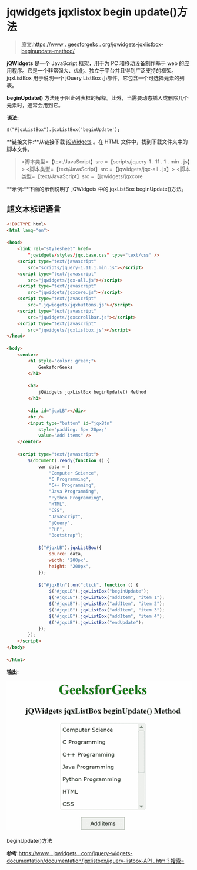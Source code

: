 # jqwidgets jqxlistox begin update()方法

> 原文:[https://www . geesforgeks . org/jqwidgets-jqxlistbox-beginupdate-method/](https://www.geeksforgeeks.org/jqwidgets-jqxlistbox-beginupdate-method/)

**jQWidgets** 是一个 JavaScript 框架，用于为 PC 和移动设备制作基于 web 的应用程序。它是一个非常强大、优化、独立于平台并且得到广泛支持的框架。jqxListBox 用于说明一个 jQuery ListBox 小部件，它包含一个可选择元素的列表。

**beginUpdate()** 方法用于阻止列表框的解释。此外，当需要动态插入或删除几个元素时，通常会用到它。

**语法:**

```html
$("#jqxListBox").jqxListBox('beginUpdate'); 
```

**链接文件:**从链接下载 [jQWidgets](https://www.jqwidgets.com/download/) 。在 HTML 文件中，找到下载文件夹中的脚本文件。

> <link rel="”stylesheet”" href="”jqwidgets/styles/jqx.base.css”" type="”text/css”">
> <脚本类型=【text/JavaScript】src =【scripts/jquery-1 . 11 . 1 . min . js】></脚本>
> <脚本类型=【text/JavaScript】src =【jqwidgets/jqx-all . js】></脚本>
> <脚本类型=【text/JavaScript】src =【jqwidgets/jqxcore

**示例:**下面的示例说明了 jQWidgets 中的 jqxListBox beginUpdate()方法。

## 超文本标记语言

```html
<!DOCTYPE html>
<html lang="en">

<head>
    <link rel="stylesheet" href=
        "jqwidgets/styles/jqx.base.css" type="text/css" />
    <script type="text/javascript" 
        src="scripts/jquery-1.11.1.min.js"></script>
    <script type="text/javascript" 
        src="jqwidgets/jqx-all.js"></script>
    <script type="text/javascript" 
        src="jqwidgets/jqxcore.js"></script>
    <script type="text/javascript" 
        src=".jqwidgets/jqxbuttons.js"></script>
    <script type="text/javascript" 
        src="jqwidgets/jqxscrollbar.js"></script>
    <script type="text/javascript" 
        src="jqwidgets/jqxlistbox.js"></script>
</head>

<body>
    <center>
        <h1 style="color: green;">
            GeeksforGeeks
        </h1>

        <h3>
            jQWidgets jqxListBox beginUpdate() Method
        </h3>

        <div id="jqxLB"></div>
        <br />
        <input type="button" id="jqxBtn" 
            style="padding: 5px 20px;" 
            value="Add items" />
    </center>

    <script type="text/javascript">
        $(document).ready(function () {
            var data = [
                "Computer Science",
                "C Programming",
                "C++ Programming",
                "Java Programming",
                "Python Programming",
                "HTML",
                "CSS",
                "JavaScript",
                "jQuery",
                "PHP",
                "Bootstrap"];

            $("#jqxLB").jqxListBox({
                source: data,
                width: "200px",
                height: "200px",
            });

            $("#jqxBtn").on("click", function () {
                $("#jqxLB").jqxListBox("beginUpdate");
                $("#jqxLB").jqxListBox("addItem", "item 1");
                $("#jqxLB").jqxListBox("addItem", "item 2");
                $("#jqxLB").jqxListBox("addItem", "item 3");
                $("#jqxLB").jqxListBox("addItem", "item 4");
                $("#jqxLB").jqxListBox("endUpdate");
            });
        });
    </script>
</body>

</html>
```

**输出:**

![](img/99222620389fe371f183c39e1cf62e03.png)

beginUpdate()方法

**参考:**[https://www . jqwidgets . com/jquery-widgets-documentation/documentation/jqxlistbox/jquery-listbox-API . htm？搜索=](https://www.jqwidgets.com/jquery-widgets-documentation/documentation/jqxlistbox/jquery-listbox-api.htm?search=)